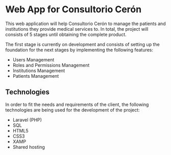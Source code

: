 # Web App for Consultorio Cerón

This web application will help Consultorio Cerón to manage the patients and institutions they provide medical services to. In total, the project will consists of 5 stages until obtaining the complete product.

The first stage is currently on development and consists of setting up the foundation for the next stages by implementing the following features:

* Users Management
* Roles and Permissions Management
* Institutions Management
* Patients Management

## Technologies
In order to fit the needs and requirements of the client, the following technologies are being used for the development of the project:
* Laravel (PHP)
* SQL
* HTML5
* CSS3
* XAMP
* Shared hosting
